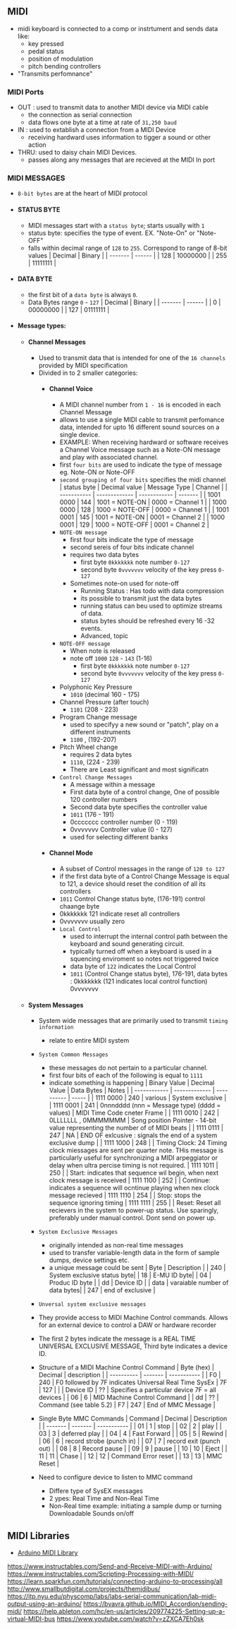 ## MIDI
- midi keyboard is connected to a comp or instrtument and sends data like:
    - key pressed
    - pedal status
    - position of modulation
    - pitch bending controllers
- "Transmits perfomnance"
### MIDI Ports
- OUT : used to transmit data to another MIDI device via MIDI cable
    - the connection as serial connection
    - data flows one byte at a time at rate of `31,250 baud`
- IN : used to extablish a connection from a MIDI Device
    - receiving hardward uses information to tigger a sound or other action
- THRU: used to daisy chain MIDI Devices.
    - passes along any messages that are recieved at the MIDI In port
### MIDI MESSAGES
- `8-bit bytes` are at the heart of MIDI protocol
- #### STATUS BYTE
    - MIDI messages start with a `status byte`; starts usually with `1`
    - status byte: specifies the type of event. EX. "Note-On" or "Note-OFF"
    - falls within decimal range of `128` to `255`. Correspond to range of 8-bit values
      | Decimal | Binary |
      | ------- | ------ |
      |   128   |  10000000 |
      |   255   |  11111111 |
- #### DATA BYTE
    - the first bit of a `data byte` is always `0`.
    - Data Bytes range `0` - `127`
      | Decimal | Binary |
      | ------- | ------ |
      |   0     |  00000000 |
      |   127   |  01111111 |
- #### Message types:
    - #### Channel Messages
        - Used to transmit data that is intended for one of the `16 channels` provided by MIDI specification
        - Divided in to 2 smaller categories:
            - #### Channel Voice
                - A MIDI channel number from `1 - 16` is encoded in each Channel Message
                - allows to use a single MIDI cable to transmit perfomance data, intended for upto 16 different sound sources on a single device.
                - EXAMPLE: When receiving hardward or software receives a Channel Voice message such as a Note-ON message and play with associated channel.
                - first `four bits` are used to indicate the type of message eg. Note-ON or Note-OFF
                - `second grouping of four bits` specifies the midi channel
                  | status byte | Decimal value | Message Type | Channel |
                  | ----------- | ------------- | ------------ | ------- |
                  | 1001 0000   |  144          | 1001 = NOTE-ON | 0000 = Channel 1 |
                  | 1000 0000   |  128          | 1000 = NOTE-OFF | 0000 = Channel 1 |
                  | 1001 0001   |  145          | 1001 = NOTE-ON | 0001 = Channel 2 |
                  | 1000 0001   |  129          | 1000 = NOTE-OFF | 0001 = Channel 2 |
                - `NOTE-ON message`
                    - first four bits indicate the type of message
                    - second sereis of four bits indicate channel
                    - requires two data bytes
                        - first byte `0kkkkkkk` note number `0-127`
                        - second byte `0vvvvvvv` velocity of the key press `0-127`
                    - Sometimes note-on used for note-off
                        - Running Status : Has todo with data compression
                        - its possible to transmit just the data bytes
                        - running status can beu used to optimize streams of data.
                        - status bytes should be refreshed every 16 -32 events.
                        - Advanced, topic
                - `NOTE-OFF message`
                    - When note is released
                    - note off `1000` `128` - `143` (1-16)
                        - first byte `0kkkkkkk` note number `0-127`
                        - second byte `0vvvvvvv` velocity of the key press `0-127`
                - Polyphonic Key Pressure
                    - `1010` (decimal 160 - 175)
                - Channel Pressure (after touch)
                    - `1101`  (208 - 223)
                - Program Change message
                    - used to specifyy a new sound or "patch", play on a different  instruments
                    - `1100` , (192-207)
                - Pitch Wheel change
                    - requires 2 data bytes
                    - `1110`, (224 - 239)
                    - There are Least significant and most significatn
                - `Control Change Messages`
                    - A message within a message
                    - First data byte of a control change, One of possible 120 controller numbers
                    - Second data byte specifies the controller value
                    - `1011` (176 - 191)
                    - 0ccccccc controller number (0 - 119)
                    - 0vvvvvvv Controller value (0 - 127)
                    - used for selecting different banks
            - #### Channel Mode
                - A subset of Control messages in the range of `120 to 127`
                - if the first data byte of a Control Change Message is equal to 121, a device should reset the condition of all its controllers
                - `1011` Control Change status byte, (176-191) control chaange byte
                - 0kkkkkkk 121 indicate reset all controllers
                - 0vvvvvvv usually zero
                - `Local Control`
                    - used to interrupt the internal control path between the keyboard and sound generating circuit.
                    - typically turned off when a keyboard is used in a squencing enviroment so notes not triggered twice
                    - data byte of `122` indicates the Local Control
                    - `1011` (Control Change status byte), 176-191, data bytes : 0kkkkkkk (121 indicates local control function) 0vvvvvvv
    - #### System Messages
        - System wide messages that are primarily used to transmit `timing information`
            - relate to entire MIDI system
        - `System Common Messages`
            - these messages do not pertain to a particular channel.
            - first four bits of each of the following is equal to `1111`
            - indicate something is happening
            | Binary Value | Decimal Value | Data Bytes | Notes |
            | ------------ | ------------- | ---------- | ----- |
            | 1111 0000    |  240          |  various   | System exclusive | 
            | 1111 0001    |  241          | 0nnndddd (nnn = Message type) (dddd = values) | MIDI Time Code cneter Frame |
            | 1111 0010    |  242          | 0LLLLLLL , 0MMMMMMM | Song position Pointer - 14-bit value representing the number of of MIDI beats |
            | 1111 0111    |  247          | NA         | END OF exlcusive : signals the end of a system exclusive dump |
            | 1111 1000    |  248          |  | Timing Clock: 24 Timing clock miessages are sent per quarter note. THis message is particularly useful for synchronizing a MIDI arpeggiator or delay when ultra percise timing is not required.
            | 1111 1011    | 250           |  | Start: indicates that sequence wil begin, when next clock message is received
            | 1111 1100    | 252           |  | Continue: indicates a sequence will ocntinue playing when nex clock message recieved
            | 1111 1110    | 254           |  | Stop: stops the sequence ignoring timing
            | 1111 1111    | 255           |  | Reset:  Reset all recievers in the system to power-up status. Use sparingly, preferably under manual control. Dont send on power up.

        - `System Exclusive Messages`
            - originally intended as non-real time messages
            - used to transfer variable-length data in the form of sample dumps, device settings etc.
            - a unique message could be sent
            | Byte | Description |
            | 240  | System exclusive status byte|
            | 18 | E-MU ID byte|
            | 04 | Produc ID byte |
            | dd | Device ID |
            | data | varaiable number of data bytes| 
            | 247 | end of exclusive |
        - `Unversal system exclusive messages`
        - They provide access to MIDI Machine Control commands. Allows for an external device to control a DAW or hardware recorder
        - The first 2 bytes indicate the message is a REAL TIME UNIVERSAL EXCLUSIVE MESSAGE, Third byte indicates a device ID.
        - Structure of a MIDI Machine Control Command
            | Byte (hex) | Decimal | description |
            | ---------- | ------- | ----------- |
            | F0 | 240 | F0 followed by 7F indicates Universal Real Time SysEx
            | 7F | 127 |  |
            | Device ID | ?? | Specifies a particular device 7F = all devices |
            | 06 | 6 | MID Machine Control Command |
            | dd | ?? | Command (see table 5.2)
            | F7 | 247 | End of MMC Message |
        - Single Byte MMC Commands
            | Command | Decimal | Description |
            | ------- | ------- | ----------- |
            | 01 | 1 | stop |
            | 02 | 2 | play |
            | 03 | 3 | deferred play |
            | 04 | 4 | Fast Forward |
            | 05 | 5 | Rewind |
            | 06 | 6 | record strobe (punch in) |
            | 07 | 7 | record exit (punch out) |
            | 08 | 8 | Record pause |
            | 09 | 9 | pause |
            | 10 | 10 | Eject |
            | 11 | 11 | Chase |
            | 12 | 12 | Command Error reset |
            | 13 | 13 | MMC Reset |
        - Need to configure device to listen to MMC command
            - Differe type of SysEX messages
            - 2 ypes: Real Time and Non-Real Time
            - Non-Real time example: initiating a sample dump or turning Downloadable Sounds on/off
## MIDI Libraries
- [Arduino MIDI Library](https://github.com/FortySevenEffects/arduino_midi_library)


https://www.instructables.com/Send-and-Receive-MIDI-with-Arduino/
https://www.instructables.com/Scripting-Processing-with-MIDI/
https://learn.sparkfun.com/tutorials/connecting-arduino-to-processing/all
http://www.smallbutdigital.com/projects/themidibus/
https://itp.nyu.edu/physcomp/labs/labs-serial-communication/lab-midi-output-using-an-arduino/
https://bvavra.github.io/MIDI_Accordion/sending-midi/
https://help.ableton.com/hc/en-us/articles/209774225-Setting-up-a-virtual-MIDI-bus
https://www.youtube.com/watch?v=zZXCA7Eh0sk